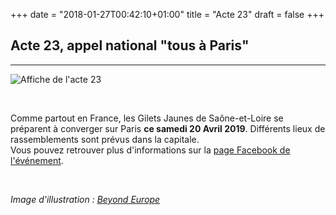 +++
date = "2018-01-27T00:42:10+01:00"
title = "Acte 23"
draft = false
+++


## **Acte 23, appel national "tous à Paris"**
---  
  



![Affiche de l'acte 23](/img/acte-23-paris.jpg "Tous à Paris !")   
  

&nbsp;
&nbsp;
&nbsp;  

Comme partout en France, les Gilets Jaunes de Saône-et-Loire se préparent à converger sur Paris **ce samedi 20 Avril 2019**. Différents lieux de rassemblements sont prévus dans la capitale.   
Vous pouvez retrouver plus d'informations sur la [page Facebook de l'événement](https://www.facebook.com/events/397451641078230/).  


&nbsp;
&nbsp;
&nbsp;  

*Image d'illustration : [Beyond Europe](https://beyondeurope.net/)*  


